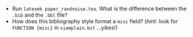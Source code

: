  - Run `latexmk paper_randnoise.tex`.  What is the difference between the `.bib` and the `.bbl` file?
 - How does this bibliography style format a `misc` field?  (*hint*: look for `FUNCTION {misc}` in `siamplain.bst` ...yikes!)
